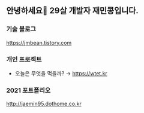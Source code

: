 ## 안녕하세요👊 29살 개발자 재민콩입니다.

### 기술 블로그
<https://jmbean.tistory.com>

### 개인 프로젝트
 * 오늘은 무엇을 먹을까? → <https://wtet.kr>

### 2021 포트폴리오
<http://jaemin95.dothome.co.kr>
